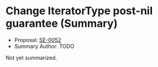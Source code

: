 # Change IteratorType post-nil guarantee (Summary)

* Proposal: [SE-0052](https://github.com/apple/swift-evolution/blob/main/proposals/0052-iterator-post-nil-guarantee.md)
* Summary Author: TODO

Not yet summarized.

